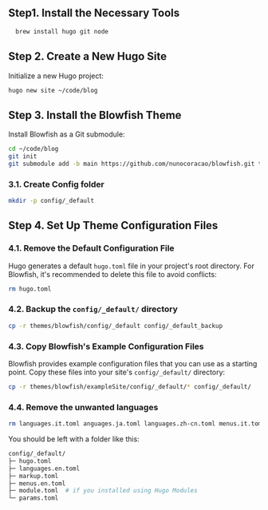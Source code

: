 
## Step1. Install the Necessary Tools

```bash
  brew install hugo git node
```

## Step 2. Create a New Hugo Site

Initialize a new Hugo project:

```bash
hugo new site ~/code/blog
```

## Step 3. Install the Blowfish Theme

Install Blowfish as a Git submodule:

```bash
cd ~/code/blog
git init
git submodule add -b main https://github.com/nunocoracao/blowfish.git themes/blowfish
```

### 3.1. Create Config folder

```bash
mkdir -p config/_default
```


## Step 4. Set Up Theme Configuration Files

### 4.1. Remove the Default Configuration File

Hugo generates a default `hugo.toml` file in your project's root directory. For Blowfish, it's recommended to delete this file to avoid conflicts:

```bash
rm hugo.toml
```

### 4.2. Backup the `config/_default/` directory

```bash
cp -r themes/blowfish/config/_default config/_default_backup
```


### 4.3. Copy Blowfish's Example Configuration Files

Blowfish provides example configuration files that you can use as a starting point. Copy these files into your site's `config/_default/` directory:

```bash
cp -r themes/blowfish/exampleSite/config/_default/* config/_default/
```

### 4.4. Remove the unwanted languages

```bash
rm languages.it.toml anguages.ja.toml languages.zh-cn.toml menus.it.toml menus.ja.toml menus.zh-cn.toml
```

You should be left with a folder like this:

```bash
config/_default/
├─ hugo.toml
├─ languages.en.toml
├─ markup.toml
├─ menus.en.toml
├─ module.toml  # if you installed using Hugo Modules
└─ params.toml
```